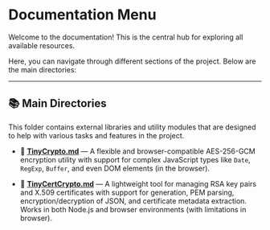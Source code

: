 # Documentation Menu

Welcome to the documentation! This is the central hub for exploring all available resources.

Here, you can navigate through different sections of the project. Below are the main directories:

---

## 📚 Main Directories

This folder contains external libraries and utility modules that are designed to help with various tasks and features in the project.

- 🔐 **[TinyCrypto.md](./TinyCrypto.md)** — A flexible and browser-compatible AES-256-GCM encryption utility with support for complex JavaScript types like `Date`, `RegExp`, `Buffer`, and even DOM elements (in the browser).

- 📄 **[TinyCertCrypto.md](./TinyCertCrypto.md)** — A lightweight tool for managing RSA key pairs and X.509 certificates with support for generation, PEM parsing, encryption/decryption of JSON, and certificate metadata extraction. Works in both Node.js and browser environments (with limitations in browser).
